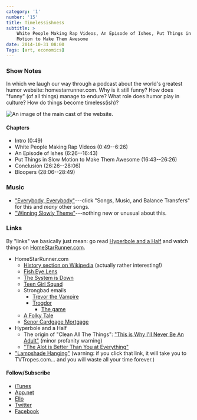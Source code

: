 ```yaml
---
category: '1'
number: '15'
title: Timelessishness
subtitle: >
    White People Making Rap Videos, An Episode of Ishes, Put Things in Slow
    Motion to Make Them Awesome
date: 2014-10-31 08:00
Tags: [art, economics]
---
```


### Show Notes

In which we laugh our way through a podcast about the world's greatest humor
website: homestarrunner.com. Why is it still funny? How does "funny" (of all
things) manage to endure? What role does humor play in culture? How do things
become timeless(ish)?

![An image of the main cast of the website.](//www.winningslowly.org/images/homestarrunner.jpg "The HomeStarRunner.com crew")

#### Chapters

  - Intro (0:49)
  - White People Making Rap Videos (0:49--6:26)
  - An Episode of Ishes (6:26--16:43)
  - Put Things in Slow Motion to Make Them Awesome (16:43--26:26)
  - Conclusion (26:26--28:06)
  - Bloopers (28:06--28:49)

### Music

  - ["Everybody, Everybody"]---click "Songs, Music, and Balance Transfers" for
    this and *many* other songs.
  - ["Winning Slowly Theme"]---nothing new or unusual about this.

["Everybody, Everybody"]: //www.homestarrunner.com/homester.html
["Winning Slowly Theme"]: //soundcloud.com/chriskrycho/winning-slowly

### Links

By "links" we basically just mean: go read [Hyperbole and a Half] and watch
things on [HomeStarRunner.com].

[Hyperbole and a Half]: //hyperboleandahalf.blogspot.com
[HomeStarRunner.com]: //homestarrunner.com

  - HomeStarRunner.com
      + [History section on Wikipedia][history] (actually rather interesting!)
      + [Fish Eye Lens]
      + [The System is Down]
      + [Teen Girl Squad]
      + Strongbad emails
          * [Trevor the Vampire]
          * [Trogdor]
              - [The game]
      + [A Folky Tale]
      + [Senor Cardgage Mortgage]
  - Hyperbole and a Half
      + The origin of "Clean All The Things": ["This is Why I'll Never Be An
        Adult"][clean] (minor profanity warning)
      + ["The Alot is Better Than You at Everything"][alot]
  - ["Lampshade Hanging"] \(warning: if you click that link, it will take you to
    TVTropes.com... and you will waste all your time forever.)

[history]: //en.wikipedia.org/wiki/Homestar_Runner#History
[Fish Eye Lens]: //homestarrunner.com/fisheyelens.html
[The System is Down]: //www.homestarrunner.com/systemisdown.html
[Teen Girl Squad]: //www.homestarrunner.com/tgsmenu.html
[Trevor the Vampire]: //www.homestarrunner.com/sbemail10.html
[Trogdor]: //www.homestarrunner.com/sbemail58.html
[The game]: //www.homestarrunner.com/trogdor.html
[A Folky Tale]: //www.homestarrunner.com/dumpingtontoon.html
[Senor Cardgage Mortgage]: //www.homestarrunner.com/senormortgage.html

[clean]: //hyperboleandahalf.blogspot.com/2010/06/this-is-why-ill-never-be-adult.html
[alot]: //hyperboleandahalf.blogspot.com/2010/04/alot-is-better-than-you-at-everything.html
["Lampshade Hanging"]: //tvtropes.org/pmwiki/pmwiki.php/Main/LampshadeHanging

#### Follow/Subscribe

  - [iTunes](//itunes.apple.com/us/podcast/winning-slowly/id807603957?mt=2)
  - [App.net](//alpha.app.net/winningslowly)
  - [Ello](//ello.co/winningslowly)
  - [Twitter](//twitter.com/winningslowly)
  - [Facebook](//www.facebook.com/winningslowlypodcast)
